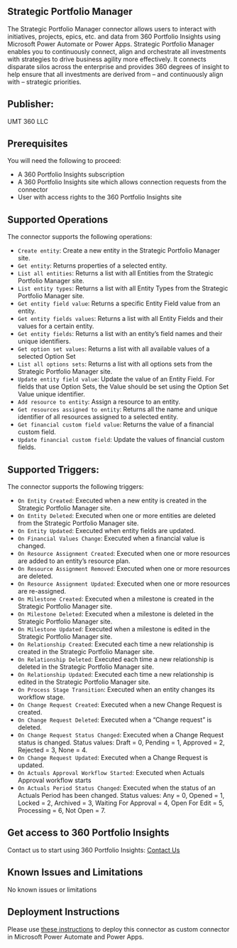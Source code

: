 ## Strategic Portfolio Manager
The Strategic Portfolio Manager connector allows users to interact with initiatives, projects, epics, etc. and data from 360 Portfolio Insights using Microsoft Power Automate or Power Apps.
Strategic Portfolio Manager enables you to continuously connect, align and orchestrate all investments with strategies to drive business agility more effectively.
It connects disparate silos across the enterprise and provides 360 degrees of insight to help ensure that all investments are derived from – and continuously align with – strategic priorities.

## Publisher:
UMT 360 LLC

## Prerequisites
You will need the following to proceed:
* A 360 Portfolio Insights subscription
* A 360 Portfolio Insights site which allows connection requests from the connector
* User with access rights to the 360 Portfolio Insights site

## Supported Operations
The connector supports the following operations:
* `Create entity`: Create a new entity in the Strategic Portfolio Manager site.
* `Get entity`: Returns properties of a selected entity.
* `List all entities`: Returns a list with all Entities from the Strategic Portfolio Manager site.
* `List entity types`: Returns a list with all Entity Types from the Strategic Portfolio Manager site.
* `Get entity field value`: Returns a specific Entity Field value from an entity.
* `Get entity fields values`: Returns a list with all Entity Fields and their values for a certain entity.
* `Get entity fields`: Returns a list with an entity’s field names and their unique identifiers.
* `Get option set values`: Returns a list with all available values of a selected Option Set
* `List all options sets`: Returns a list with all options sets from the Strategic Portfolio Manager site.
* `Update entity field value`: Update the value of an Entity Field. For fields that use Option Sets, the Value should be set using the Option Set Value unique identifier.
* `Add resource to entity`: Assign a resource to an entity.
* `Get resources assigned to entity`: Returns all the name and unique identifier of all resources assigned to a selected entity.
* `Get financial custom field value`: Returns the value of a financial custom field.
* `Update financial custom field`: Update the values of financial custom fields.

## Supported Triggers:
The connector supports the following triggers:

* `On Entity Created`: Executed when a new entity is created in the Strategic Portfolio Manager site.
* `On Entity Deleted`: Executed when one or more entities are deleted from the Strategic Portfolio Manager site.
* `On Entity Updated`: Executed when entity fields are updated.
* `On Financial Values Change`: Executed when a financial value is changed.
* `On Resource Assignment Created`: Executed when one or more resources are added to an entity’s resource plan.
* `On Resource Assignment Removed`: Executed when one or more resources are deleted.
* `On Resource Assignment Updated`: Executed when one or more resources are re-assigned.
* `On Milestone Created`: Executed when a milestone is created in the Strategic Portfolio Manager site.
* `On Milestone Deleted`: Executed when a milestone is deleted in the Strategic Portfolio Manager site.
* `On Milestone Updated`: Executed when a milestone is edited in the Strategic Portfolio Manager site.
* `On Relationship Created`: Executed each time a new relationship is created in the Strategic Portfolio Manager site.
* `On Relationship Deleted`: Executed each time a new relationship is deleted in the Strategic Portfolio Manager site.
* `On Relationship Updated`: Executed each time a new relationship is edited in the Strategic Portfolio Manager site.
* `On Process Stage Transition`: Executed when an entity changes its workflow stage.
* `On Change Request Created`: Executed when a new Change Request is created.
* `On Change Request Deleted`: Executed when a “Change request” is deleted.
* `On Change Request Status Changed`: Executed when a Change Request status is changed. Status values: Draft = 0, Pending = 1, Approved = 2, Rejected = 3, None = 4.
* `On Change Request Updated`: Executed when a Change Request is updated.
* `On Actuals Approval Workflow Started`: Executed when Actuals Approval workflow starts
* `On Actuals Period Status Changed`: Executed when the status of an Actuals Period has been changed. Status values: Any = 0, Opened = 1, Locked = 2, Archived = 3, Waiting For Approval = 4, Open For Edit = 5, Processing = 6, Not Open = 7.

## Get access to 360 Portfolio Insights
Contact us to start using 360 Portfolio Insights: [Contact Us](https://www.umt360.com/contact/)

## Known Issues and Limitations
No known issues or limitations

## Deployment Instructions
Please use [these instructions](https://docs.microsoft.com/en-us/connectors/custom-connectors/paconn-cli) to deploy this connector as custom connector in Microsoft Power Automate and Power Apps.